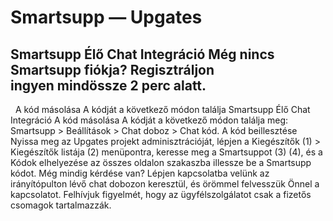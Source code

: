 # Smartsupp — Upgates
## Smartsupp Élő Chat Integráció Még nincs Smartsupp fiókja? Regisztráljon ingyen mindössze 2 perc alatt.
  A kód másolása A kódját a következő módon találja 
Smartsupp Élő Chat Integráció
A kód másolása
A kódját a következő módon találja meg: Smartsupp > Beállítások > Chat doboz > Chat kód.
A kód beillesztése
Nyissa meg az Upgates projekt adminisztrációját, lépjen a Kiegészítők (1) > Kiegészítők listája (2) menüpontra, keresse meg a Smartsuppot (3) (4), és a Kódok elhelyezése az összes oldalon szakaszba illessze be a Smartsupp kódot.
Még mindig kérdése van? Lépjen kapcsolatba velünk az irányítópulton lévő chat dobozon keresztül, és örömmel felvesszük Önnel a kapcsolatot. Felhívjuk figyelmét, hogy az ügyfélszolgálatot csak a fizetős csomagok tartalmazzák.

